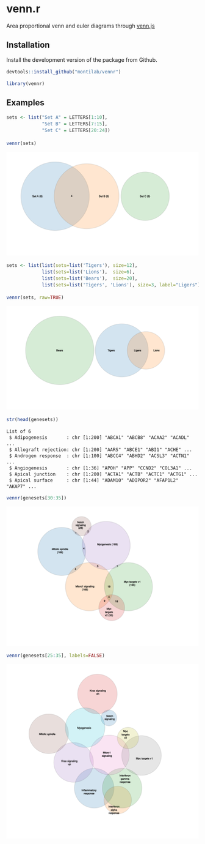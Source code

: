 
<!-- README.md is generated from README.Rmd. Please edit that file -->

# venn.r

Area proportional venn and euler diagrams through
[venn.js](https://github.com/benfred/venn.js/)

## Installation

Install the development version of the package from Github.

``` r
devtools::install_github("montilab/vennr")
```

``` r
library(vennr)
```

## Examples

``` r
sets <- list("Set A" = LETTERS[1:10],
             "Set B" = LETTERS[7:15],
             "Set C" = LETTERS[20:24])

vennr(sets)
```

![](README_files/figure-gfm/unnamed-chunk-3-1.png)<!-- -->

``` r
sets <- list(list(sets=list('Tigers'), size=12),
             list(sets=list('Lions'),  size=6),
             list(sets=list('Bears'),  size=20),
             list(sets=list('Tigers', 'Lions'), size=3, label="Ligers"))

vennr(sets, raw=TRUE)
```

![](README_files/figure-gfm/unnamed-chunk-4-1.png)<!-- -->

``` r
str(head(genesets))
```

    List of 6
     $ Adipogenesis       : chr [1:200] "ABCA1" "ABCB8" "ACAA2" "ACADL" ...
     $ Allograft rejection: chr [1:200] "AARS" "ABCE1" "ABI1" "ACHE" ...
     $ Androgen response  : chr [1:100] "ABCC4" "ABHD2" "ACSL3" "ACTN1" ...
     $ Angiogenesis       : chr [1:36] "APOH" "APP" "CCND2" "COL3A1" ...
     $ Apical junction    : chr [1:200] "ACTA1" "ACTB" "ACTC1" "ACTG1" ...
     $ Apical surface     : chr [1:44] "ADAM10" "ADIPOR2" "AFAP1L2" "AKAP7" ...

``` r
vennr(genesets[30:35])
```

![](README_files/figure-gfm/unnamed-chunk-7-1.png)<!-- -->

``` r
vennr(genesets[25:35], labels=FALSE)
```

![](README_files/figure-gfm/unnamed-chunk-8-1.png)<!-- -->
